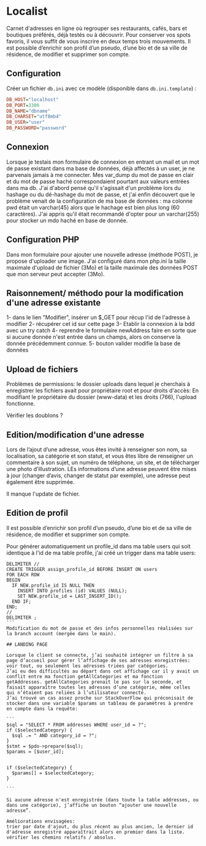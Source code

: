 # Localist

Carnet d'adresses en ligne où regrouper ses restaurants, cafés, bars et boutiques préférés, déjà testés ou à découvrir.
Pour conserver vos spots favoris, il vous suffit de vous inscrire en deux temps trois mouvements. 
Il est possible d’enrichir son profil d’un pseudo, d’une bio et de sa ville de résidence, de modifier et supprimer son compte.



## Configuration

Créer un fichier `db.ini` avec ce modèle (disponible dans `db.ini.template`) :

```ini
DB_HOST="localhost"
DB_PORT=3306
DB_NAME="dbname"
DB_CHARSET="utf8mb4"
DB_USER="user"
DB_PASSWORD="password"
```

## Connexion
Lorsque je testais mon formulaire de connexion en entrant un mail et un mot de passe existant dans ma base de données, déjà affectés à un user, je ne parvenais jamais à me connecter. Mes var_dump du mot de passe en clair et du mot de passe haché correspondaient pourtant aux valeurs entrées dans ma db. J'ai d'abord pensé qu'il s'agissait d'un problème lors du hashage ou du dé-hashage du mot de passe, et j'ai enfin découvert que le problème venait de la configuration de ma base de données : ma colonne pwd était un varchar(45) alors que le hachage est bien plus long (60 caractères). J'ai appris qu'il était recommandé d'opter pour un varchar(255) pour stocker un mdo haché en base de donnée.

## Configuration PHP
Dans mon formulaire pour ajouter une nouvelle adresse (méthode POST), je propose d'uploader une image.
J'ai configuré dans mon php.ini la taille maximale d'upload de fichier (3Mo) et la taille maximale des données POST que mon serveur peut accepter (3Mo).

## Raisonnement/ méthodo pour la modification d'une adresse existante 
1- dans le lien "Modifier", insérer un $_GET pour récup l'id de l'adresse à modifier
2- récupérer cet id sur cette page
3- Etablir la connexion à la bdd avec un try catch
4- reprendre le formulaire newAddress
faire en sorte que si aucune donnée n'est entrée dans un champs, alors on conserve la donnée précédemment connue.
5- bouton valider modifie la base de données


## Upload de fichiers
Problèmes de permissions: le dossier uploads dans lequel je cherchais à enregistrer les fichiers avait pour propriétaire root et pour droits d'accès:
En modifiant le propriétaire du dossier (www-data) et les droits (766), l'upload fonctionne.

Vérifier les doublons ?

## Edition/modification d'une adresse
Lors de l’ajout d’une adresse, vous êtes invité à renseigner son nom, sa localisation, sa catégorie et son statut, et vous êtes libre de renseigner un commentaire à son sujet, un numéro de téléphone, un site, et de télécharger une photo d’illustration. 
LEs informations d’une adresse peuvent être mises à jour (changer d’avis, changer de statut par exemple), une adresse peut également être supprimée.

Il manque l'update de fichier.


## Edition de profil
Il est possible d’enrichir son profil d’un pseudo, d’une bio et de sa ville de résidence, de modifier et supprimer son compte.

Pour générer automatiquement un profile_id dans ma table users qui soit identique à l'id de ma table profile, j'ai créé un trigger dans ma table users:
``````
DELIMITER //
CREATE TRIGGER assign_profile_id BEFORE INSERT ON users
FOR EACH ROW
BEGIN
  IF NEW.profile_id IS NULL THEN
    INSERT INTO profiles (id) VALUES (NULL);
    SET NEW.profile_id = LAST_INSERT_ID();
  END IF;
END;
//
DELIMITER ;
```
Modification du mot de passe et des infos personnelles réalisées sur la branch account (mergée dans le main).

## LANDING PAGE 

Lorsque le client se connecte, j’ai souhaité intégrer un filtre à sa page d’accueil pour gérer l’affichage de ses adresses enregistrées: voir tout, ou seulement les adresses triées par catégories.
J’ai eu des difficultés au départ dans cet affichage car il y avait un conflit entre ma fonction getAllCategories et ma fonction getAddresses. getAllCategories prenait le pas sur la seconde, et faisait apparaître toutes les adresses d’une catégorie, même celles qui n’étaient pas reliées à l’utilisateur connecté.
J’ai trouvé un cas assez proche sur StackOverFlow qui préconisait de stocker dans une variable $params un tableau de paramètres à prendre en compte dans la requête:

```
$sql = "SELECT * FROM addresses WHERE user_id = ?";
if ($selectedCategory) {
  $sql .= " AND category_id = ?";
}
$stmt = $pdo->prepare($sql);
$params = [$user_id];


if ($selectedCategory) {
  $params[] = $selectedCategory;
}

```

Si aucune adresse n'est enregistrée (dans toute la table addresses, ou dans une catégorie), j’affiche un bouton “ajouter une nouvelle adresse”.

Améliorations envisagées:
trier par date d'ajout, du plus récent au plus ancien, le dernier id d'adresse enregistré apparaîtrait alors en premier dans la liste.
vérifier les chemins relatifs / absolus.





